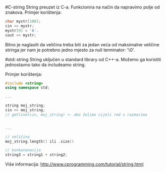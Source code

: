 #C-string
String preuzet iz C-a. Funkcionira na način da napravimo polje od znakova.
Primjer korištenja:
```cpp
char mystr[100];
cin >> mystr;
mystr[0] = 'A'.
cout << mystr;
```
Bitno je naglasiti da veličina treba biti za jedan veća od maksimalne veličine stringa jer nam je potrebno jedno mjesto za null terminator: '\0'.

#std::string
String uključen u standard library od C++-a. Možemo ga koristiti jednostavno tako da includeamo string.

Primjer korištenja:
```cpp
#include <string>
using namespace std;

...

string moj_string;
cin >> moj_string;
// getline(cin, moj_string) <- ako želimo cijeli red s razmacima


...

// veličina
moj_string.length() ili .size()

// konkatenacija
string3 = string1 + string2;
```

Više informacija: http://www.cprogramming.com/tutorial/string.html